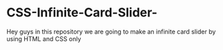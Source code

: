 # CSS-Infinite-Card-Slider-
Hey guys in this repository we are going to make an infinite card slider by using HTML and CSS only
